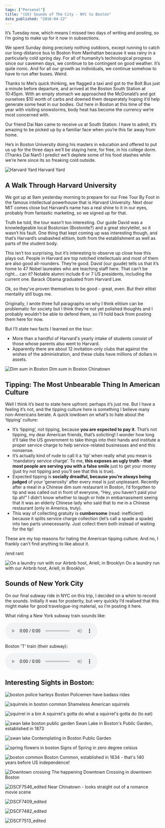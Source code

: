 ```yaml
---
tags: ["Personal"]
title: "(US) Sounds of The City - NYC to Boston"
date_published: "2016-04-12"
---
```


It’s Tuesday now, which means I missed two days of writing and posting, so I’m going to make up for it now in subsections.

We spent Sunday doing precisely nothing outdoors, except running to catch our long-distance bus to Boston from Manhattan because it was rainy in a particularly cold spring day. For all of humanity’s technological progress since our cavemen days, we continue to be contingent on good weather. It’s quite ironic. And for all our growth as individuals, we continue somehow to have to run after buses. Weird.

Thanks to Mei’s quick thinking, we flagged a taxi and got to the Bolt Bus just a minute before departure, and arrived at the Boston South Station at 10:45pm. With an empty stomach we approached the McDonald’s and got ourselves $10 worth of carbs and downed them desperately hoping it’d help generate some heat in our bodies. Out here in Boston at this time of the year with visiting snowstorms, body heat has become the currency we’re most concerned with.

Our friend Dai Nan came to receive us at South Station. I have to admit, it’s amazing to be picked up by a familiar face when you’re this far away from home.

He’s in Boston University doing his masters in education and offered to put us up for the three days we’ll be staying here, for free, in his college dorm. (Thanks Dai Nan!) I predict we’ll deplete some of his food stashes while we’re here since its so freaking cold outside.

![Harvard Yard](images/DSCF7338-1024x683.jpg) Harvard Yard

## A Walk Through Harvard University

We got up at 9am yesterday morning to prepare for our Free Tour By Foot in the famous intellectual powerhouse that is Harvard University. Next door MIT comes close but Harvard’s name has a real shine to it in our eyes, probably from fantastic marketing, so we signed up for that.

Truth be told, the tour wasn’t too interesting. Our guide David was a knowledgeable local Bostonian (Bostonite?) and a great storyteller, so it wasn’t his fault. One thing that kept coming up was interesting though, and that’s Harvard’s unabashed elitism, both from the establishment as well as parts of the student body.

This isn’t too surprising, but it’s interesting to observe up close how this plays out. People in Harvard are top notched intellectuals and most of them are also good all-rounders. They’re good. David (our guude) tells us that it’s home to 47 Nobel laureates who are teaching staff here. That can’t be right… can it? Notable alumni include 6 or 7 US presidents, including the current one. Barack Obama graduated from Harvard Law.

Ok, so they’ve proven themselves to be good - great, even. But their elitist mentality still bugs me.

Originally, I wrote three full paragraphs on why I think elitism can be problematic for society but I think they’re not yet polished thoughts and I probably wouldn’t be able to defend them, so I’ll hold back from posting them here for now.

But I’ll state two facts I learned on the tour:

- More than a handful of Harvard's yearly intake of students consist of those whose parents also went to Harvard.
- Apparently there are about 12 invitation-only clubs that against the wishes of the administration, and these clubs have millions of dollars in assets.

![Dim sum in Boston](images/DSCF7374_edited-1024x683.jpg) Dim sum in Boston Chinatown

## Tipping: The Most Unbearable Thing In American Culture

Well I think it’s best to state here upfront: perhaps it’s just me. But I have a feeling it’s not, and the tipping culture here is something I believe many non-Americans berate. A quick lowdown on what’s to hate about the ‘tipping’ culture:

- It’s ‘tipping’, not tipping, because **you are expected to pay it**. That’s not tipping, my dear American friends, that’s soliciting! I wonder how long it’ll take the US government to take things into their hands and institute a proper service charge to help service-related businesses and end this nonsense.
- It’s actually kind of rude to call it a ‘tip’ when really what you mean is ‘mandatory service charge’. To me, **this exposes an ugly truth - that most people are serving you with a false smile** just to get your money (just try not tipping and you’ll see that this is true).
- Expected tipping is **socially dreadful, because you’re always being judged** of your ‘generosity’ after every meal is just unpleasant. Recently after a meal in a Chinese dim sum restaurant in Boston, I’d forgotten to tip and was called out in front of everyone, “Hey, you haven’t paid your tip ah!” I didn’t know whether to laugh or hide in embarrassment seeing that it was an elderly Chinese lady who said that to me in a Chinese restaurant (only in America, truly).
- This way of collecting gratuity is **cumbersome** (read: inefficient) because it splits service charge collection (let’s call a spade a spade) into two parts unnecessarily. Just collect them both instead of waiting for the tip!

These are my top reasons for hating the American tipping culture. And no, I frankly can’t find anything to like about it.

/end rant

![On a laundry run with our Airbnb host, Ariell, in Brooklyn](images/DSCF7297_edited-1024x683.jpg) On a laundry run with our Airbnb host, Ariell, in Brooklyn

## Sounds of New York City

On our final subway ride in NYC on this trip, I decided on a whim to record the sounds. Initially it was for posterity, but very quickly I’d realised that this might make for good travelogue-ing material, so I’m posting it here.

What riding a New York subway train sounds like:

<audio controls="controls">
  <source type="audio/mp3" src="Voice0035-New-York-City-subway-sound.mp3"></source>
  <p>Your browser does not support the audio element.</p>
</audio>

Boston 'T' train (their subway):

<audio controls="controls">
  <source type="audio/mp3" src="Voice0036-Boston-train.mp3"></source>
  <p>Your browser does not support the audio element.</p>
</audio>

## Interesting Sights in Boston:

![boston police harleys](images/DSCF7563_edited-1024x683.jpg) Boston Policemen have badass rides

![squirrels in boston common](images/DSCF7430_edited-1024x683.jpg) Shameless American squirrels

![squirrel in a bin](images/DSCF7435_edited-683x1024.jpg) A squirrel's gotta do what a squirrel's gotta do (to eat)

![swan lake boston public garden](images/DSCF7457_edited-1024x678.jpg) Swan Lake in Boston's Public Garden, established in 1873

![swan lake](images/DSCF7467_edited-1024x683.jpg) Contemplating in Boston Public Garden

![spring flowers in boston](images/DSCF7477_edited-1024x683.jpg) Signs of Spring in zero degree celsius

![boston common](images/DSCF7502_edited-1024x683.jpg) Boston Common, established in 1634 - that's 140 years before US independence!

![Downtown crossing](images/DSCF7519_edited-1024x683.jpg) The happening Downtown Crossing in downtown Boston

![DSCF7546_edited](images/DSCF7546_edited-683x1024.jpg) Near Chinatown - looks straight out of a romance movie scene

![DSCF7409_edited](images/DSCF7409_edited-1024x683.jpg)

![DSCF7482_edited](images/DSCF7482_edited-1024x683.jpg)

![DSCF7513_edited](images/DSCF7513_edited-1024x683.jpg)
